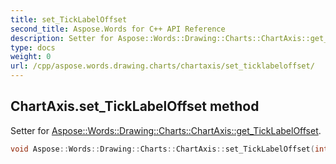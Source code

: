 ```yaml
---
title: set_TickLabelOffset
second_title: Aspose.Words for C++ API Reference
description: Setter for Aspose::Words::Drawing::Charts::ChartAxis::get_TickLabelOffset. 
type: docs
weight: 0
url: /cpp/aspose.words.drawing.charts/chartaxis/set_ticklabeloffset/
---
```

## ChartAxis.set_TickLabelOffset method


Setter for [Aspose::Words::Drawing::Charts::ChartAxis::get_TickLabelOffset](./get_ticklabeloffset/).

```cpp
void Aspose::Words::Drawing::Charts::ChartAxis::set_TickLabelOffset(int32_t value)
```

